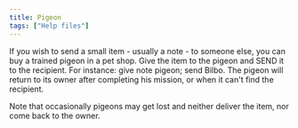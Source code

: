 ```yaml
---
title: Pigeon
tags: ["Help files"]
---
```

If you wish to send a small item - usually a note - to someone else, you
can buy a trained pigeon in a pet shop. Give the item to the pigeon and
SEND it to the recipient. For instance: give note pigeon; send Bilbo.
The pigeon will return to its owner after completing his mission, or
when it can't find the recipient.

Note that occasionally pigeons may get lost and neither deliver the
item, nor come back to the owner.

